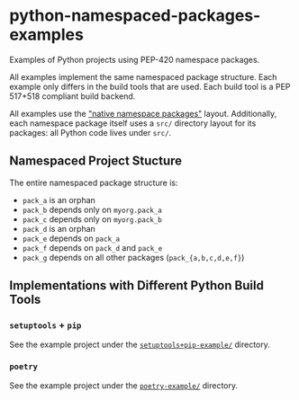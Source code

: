 # python-namespaced-packages-examples
Examples of Python projects using PEP-420 namespace packages.

All examples implement the same namespaced package structure.
Each example only differs in the build tools that are used.
Each build tool is a PEP 517+518 compliant build backend.

All examples use the ["native namespace packages"](https://packaging.python.org/en/latest/guides/packaging-namespace-packages/#native-namespace-packages)
layout. Additionally, each namespace package itself uses a `src/` directory layout for its packages:
all Python code lives under `src/`.

## Namespaced Project Stucture

The entire namespaced package structure is:

- `pack_a` is an orphan
- `pack_b` depends only on `myorg.pack_a`
- `pack_c` depends only on `myorg.pack_b`
- `pack_d` is an orphan
- `pack_e` depends on `pack_a`
- `pack_f` depends on `pack_d` and `pack_e`
- `pack_g` depends on all other packages (`pack_{a,b,c,d,e,f}`)

## Implementations with Different Python Build Tools

### `setuptools` + `pip`
See the example project under the [`setuptools+pip-example/`](./setuptools+pip-example) directory.

### `poetry`
See the example project under the [`poetry-example/`](./poetry-example) directory.
